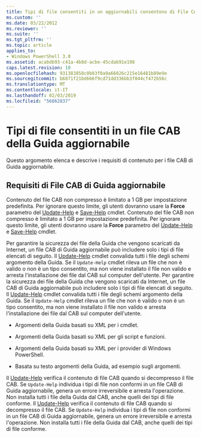 ```yaml
---
title: Tipi di file consentiti in un aggiornabili consentono di File CAB | Microsoft Docs
ms.custom: ''
ms.date: 03/22/2012
ms.reviewer: ''
ms.suite: ''
ms.tgt_pltfrm: ''
ms.topic: article
applies_to:
- Windows PowerShell 3.0
ms.assetid: acabdb93-c41a-4b8d-acbe-45cdab91e198
caps.latest.revision: 10
ms.openlocfilehash: 931383858c0b83f0a9a66026c215e16481b89e9e
ms.sourcegitcommit: b6871f21bd666f9cd71dd336bb3f844cf472b56c
ms.translationtype: MT
ms.contentlocale: it-IT
ms.lasthandoff: 02/03/2019
ms.locfileid: "56862837"
---
```

# <a name="file-types-permitted-in-an-updatable-help-cab-file"></a>Tipi di file consentiti in un file CAB della Guida aggiornabile

Questo argomento elenca e descrive i requisiti di contenuto per i file CAB di Guida aggiornabile.

## <a name="updatable-help-cab-file-requirements"></a>Requisiti di File CAB di Guida aggiornabile

Contenuto del file CAB non compresso è limitato a 1 GB per impostazione predefinita. Per ignorare questo limite, gli utenti dovranno usare la **Force** parametro del [Update-Help](/powershell/module/Microsoft.PowerShell.Core/Update-Help) e [Save-Help](/powershell/module/Microsoft.PowerShell.Core/Save-Help) cmdlet.
Contenuto del file CAB non compresso è limitato a 1 GB per impostazione predefinita. Per ignorare questo limite, gli utenti dovranno usare la **Force** parametro del [Update-Help](/powershell/module/Microsoft.PowerShell.Core/Update-Help) e [Save-Help](/powershell/module/Microsoft.PowerShell.Core/Save-Help) cmdlet.

Per garantire la sicurezza dei file della Guida che vengono scaricati da Internet, un file CAB di Guida aggiornabile può includere solo i tipi di file elencati di seguito. Il [Update-Help](/powershell/module/Microsoft.PowerShell.Core/Update-Help) cmdlet convalida tutti i file degli schemi argomento della Guida. Se il `Update-Help` cmdlet rileva un file che non è valido o non è un tipo consentito, ma non viene installato il file non valido e arresta l'installazione dei file dal CAB sul computer dell'utente.
Per garantire la sicurezza dei file della Guida che vengono scaricati da Internet, un file CAB di Guida aggiornabile può includere solo i tipi di file elencati di seguito. Il [Update-Help](/powershell/module/Microsoft.PowerShell.Core/Update-Help) cmdlet convalida tutti i file degli schemi argomento della Guida. Se il `Update-Help` cmdlet rileva un file che non è valido o non è un tipo consentito, ma non viene installato il file non valido e arresta l'installazione dei file dal CAB sul computer dell'utente.

- Argomenti della Guida basati su XML per i cmdlet.

- Argomenti della Guida basati su XML per gli script e funzioni.

- Argomenti della Guida basati su XML per i provider di Windows PowerShell.

- Basata su testo argomenti della Guida, ad esempio sugli argomenti.

Il [Update-Help](/powershell/module/Microsoft.PowerShell.Core/Update-Help) verifica il contenuto di file CAB quando si decompresso il file CAB. Se `Update-Help` individua i tipi di file non conformi in un file CAB di Guida aggiornabile, genera un errore irreversibile e arresta l'operazione. Non installa tutti i file della Guida dal CAB, anche quelli dei tipi di file conforme.
Il [Update-Help](/powershell/module/Microsoft.PowerShell.Core/Update-Help) verifica il contenuto di file CAB quando si decompresso il file CAB. Se `Update-Help` individua i tipi di file non conformi in un file CAB di Guida aggiornabile, genera un errore irreversibile e arresta l'operazione. Non installa tutti i file della Guida dal CAB, anche quelli dei tipi di file conforme.